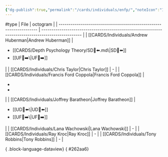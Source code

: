```yaml
---
{"dg-publish":true,"permalink":"/cards/individuals/enfp/","noteIcon":"1","created":"2023-04-29T12:10:17.178+02:00","updated":"2023-05-02T11:09:03.070+02:00"}
---
```


#type
| File                                                                | octogram                                                                                           |
| ------------------------------------------------------------------- | -------------------------------------------------------------------------------------------------- |
| [[CARDS/Individuals/Andrew Huberman\|Andrew Huberman]]           | <ul><li>[[CARDS/Depth Psychology Theory/SD🤸⬅️.md\\|SD🤸⬅️]]</li><li>[[UF👤➡️\\|UF👤➡️]]</li></ul> |
| [[CARDS/Individuals/Chris Taylor\|Chris Taylor]]                 | \-                                                                                                 |
| [[CARDS/Individuals/Francis Ford Coppola\|Francis Ford Coppola]] | <ul><li></li><li></li></ul>                                                                        |
| [[CARDS/Individuals/Joffrey Baratheon\|Joffrey Baratheon]]       | <ul><li>[[UD👤⬅️\\|UD👤⬅️]]</li><li>[[UF👤➡️\\|UF👤➡️]]</li></ul>                                  |
| [[CARDS/Individuals/Lana Wachowski\|Lana Wachowski]]             | \-                                                                                                 |
| [[CARDS/Individuals/Ray Kroc\|Ray Kroc]]                         | \-                                                                                                 |
| [[CARDS/Individuals/Tony Robbins\|Tony Robbins]]                 | \-                                                                                                 |

{ .block-language-dataview}
{ #262aa6}


